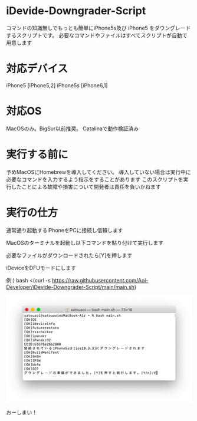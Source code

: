 # iDevide-Downgrader-Script

コマンドの知識無しでもっとも簡単にiPhone5s及び iPhone5 をダウングレードするスクリプトです。
必要なコマンドやファイルはすべてスクリプトが自動で用意します

# 対応デバイス

iPhone5 [iPhone5,2]
iPhone5s [iPhone6,1]

# 対応OS

MacOSのみ。BigSur以前推奨。
Catalinaで動作検証済み


# 実行する前に

予めMacOSにHomebrewを導入してください。
導入していない場合は実行中に必要なコマンドを入力するよう指示をすることがあります
このスクリプトを実行したことによる故障や損害について開発者は責任を負いかねます

# 実行の仕方

通常通り起動するiPhoneをPCに接続し信頼します  

MacOSのターミナルを起動し以下コマンドを貼り付けて実行します

必要なファイルがダウンロードされたら[Y]を押します

iDeviceをDFUモードにします

例:) bash <(curl -s https://raw.githubusercontent.com/Aoi-Developer/iDevide-Downgrader-Script/main/main.sh)

![test](Docs/terminal.png)

おーしまい！